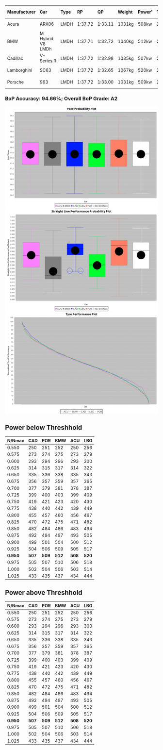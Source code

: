 |Manufacturer|Car|Type|RP|QP|Weight|Power¹|Threshhold|PINC|Power²|E/Stint|AVG Vmax|FDS|RDLC|L/Stint|BOP-Grade|ModelAccuracy|ModelPoints|Match%|
|:-|:-|:-|:-|:-|:-|:-|:-|:-|:-|:-|:-|:-|:-|:-|:-|:-|:-|:-|
|Acura|ARX06|LMDH|1:37.72|1:33.11|1031kg|508kw|210.0kph|0%|508kw|900MJ|311.53kph-328.63kph|-|1.03|29|+B1|100.00%|995|86.07%|
|BMW|M Hybrid V8 LMDh|LMDH|1:37.71|1:32.72|1040kg|512kw|210.0kph|0%|512kw|895MJ|308.19kph-331.51kph|-|1.03|29|~A1|98.60%|1690|100.00%|
|Cadillac|V-Series.R|LMDH|1:37.72|1:32.98|1035kg|507kw|210.0kph|0%|507kw|880MJ|306.82kph-330.85kph|-|1.03|29|+A2|98.38%|1765|94.40%|
|Lamborghini|SC63|LMDH|1:37.72|1:32.65|1067kg|520kw|210.0kph|0%|520kw|902MJ|308.79kph-326.71kph|-|1.02|29|+A2|96.77%|419|92.85%|
|Porsche|963|LMDH|1:37.72|1:33.00|1031kg|509kw|210.0kph|0%|509kw|891MJ|309.11kph-332.29kph|-|1.03|29|~A1|96.81%|5438|100.00%|

### BoP Accuracy: 94.66%; Overall BoP Grade: A2
![PACECHART](./IMG/AUTO.png)
![STRAIGHTLINEPERFORMANCECHART](./IMG/AUTO_sp.png)
![TYREPERFORMANCECHART](./IMG/AUTO_tw.png)

## Power below Threshhold
|N/Nmax|CAD|POR|BMW|ACU|LBG|
|:-|:-|:-|:-|:-|:-|
|0.550|250|251|252|250|256|
|0.575|273|274|275|273|279|
|0.600|293|294|296|293|300|
|0.625|314|315|317|314|322|
|0.650|335|336|338|335|343|
|0.675|356|357|359|357|365|
|0.700|377|379|381|378|387|
|0.725|399|400|403|399|409|
|0.750|419|421|423|420|430|
|0.775|438|440|442|439|449|
|0.800|455|457|460|456|467|
|0.825|470|472|475|471|482|
|0.850|482|484|486|483|494|
|0.875|492|494|497|493|505|
|0.900|499|501|504|500|512|
|0.925|504|506|509|505|517|
|**0.950**|**507**|**509**|**512**|**508**|**520**|
|0.975|505|507|510|506|518|
|1.000|502|504|506|503|514|
|1.025|433|435|437|434|444|

## Power above Threshhold
|N/Nmax|CAD|POR|BMW|ACU|LBG|
|:-|:-|:-|:-|:-|:-|
|0.550|250|251|252|250|256|
|0.575|273|274|275|273|279|
|0.600|293|294|296|293|300|
|0.625|314|315|317|314|322|
|0.650|335|336|338|335|343|
|0.675|356|357|359|357|365|
|0.700|377|379|381|378|387|
|0.725|399|400|403|399|409|
|0.750|419|421|423|420|430|
|0.775|438|440|442|439|449|
|0.800|455|457|460|456|467|
|0.825|470|472|475|471|482|
|0.850|482|484|486|483|494|
|0.875|492|494|497|493|505|
|0.900|499|501|504|500|512|
|0.925|504|506|509|505|517|
|**0.950**|**507**|**509**|**512**|**508**|**520**|
|0.975|505|507|510|506|518|
|1.000|502|504|506|503|514|
|1.025|433|435|437|434|444|
